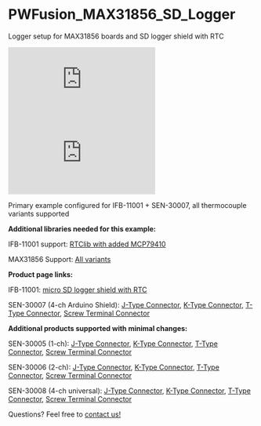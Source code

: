 # PWFusion_MAX31856_SD_Logger
Logger setup for MAX31856 boards and SD logger shield with RTC

![IFB-11001 ISO](http://www.playingwithfusion.com/include/getimg.php?imgid=1365)
![SEN-30007-T ISO](http://www.playingwithfusion.com/include/getimg.php?imgid=1324)

Primary example configured for IFB-11001 + SEN-30007, all thermocouple variants supported


<strong>Additional libraries needed for this example:</strong>

IFB-11001 support: <a href="https://github.com/PlayingWithFusion/RTClib"> RTClib with added MCP79410</a>

MAX31856 Support: <a href="https://github.com/PlayingWithFusion/PWFusion_MAX31856"> All variants</a>


<strong> Product page links: </strong>

IFB-11001: <a href="http://www.playingwithfusion.com/productview.php?pdid=80"> micro SD logger shield with RTC</a>

SEN-30007 (4-ch Arduino Shield): <a href="http://www.playingwithfusion.com/productview.php?pdid=69">J-Type Connector</a>, <a href="http://www.playingwithfusion.com/productview.php?pdid=70">K-Type Connector</a>, <a href="http://www.playingwithfusion.com/productview.php?pdid=71">T-Type Connector</a>, <a href="http://www.playingwithfusion.com/productview.php?pdid=72">Screw Terminal Connector</a>


<strong>Additional products supported with minimal changes: </strong>

SEN-30005 (1-ch): <a href="http://www.playingwithfusion.com/productview.php?pdid=58">J-Type Connector</a>, <a href="http://www.playingwithfusion.com/productview.php?pdid=59">K-Type Connector</a>, <a href="http://www.playingwithfusion.com/productview.php?pdid=60">T-Type Connector</a>, <a href="http://www.playingwithfusion.com/productview.php?pdid=57">Screw Terminal Connector</a>
  
SEN-30006 (2-ch): <a href="http://www.playingwithfusion.com/productview.php?pdid=62">J-Type Connector</a>, <a href="http://www.playingwithfusion.com/productview.php?pdid=63">K-Type Connector</a>, <a href="http://www.playingwithfusion.com/productview.php?pdid=64">T-Type Connector</a>, <a href="http://www.playingwithfusion.com/productview.php?pdid=61">Screw Terminal Connector</a>

SEN-30008 (4-ch universal): <a href="http://www.playingwithfusion.com/productview.php?pdid=73">J-Type Connector</a>, <a href="http://www.playingwithfusion.com/productview.php?pdid=74">K-Type Connector</a>, <a href="http://www.playingwithfusion.com/productview.php?pdid=75">T-Type Connector</a>, <a href="http://www.playingwithfusion.com/productview.php?pdid=76">Screw Terminal Connector</a>


Questions? Feel free to <a href="http://www.playingwithfusion.com/contactus.php">contact us!</a>
